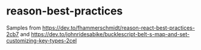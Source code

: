 # reason-best-practices

Samples from <https://dev.to/fhammerschmidt/reason-react-best-practices-2cb7> and <https://dev.to/johnridesabike/bucklescript-belt-s-map-and-set-customizing-key-types-2cel>
